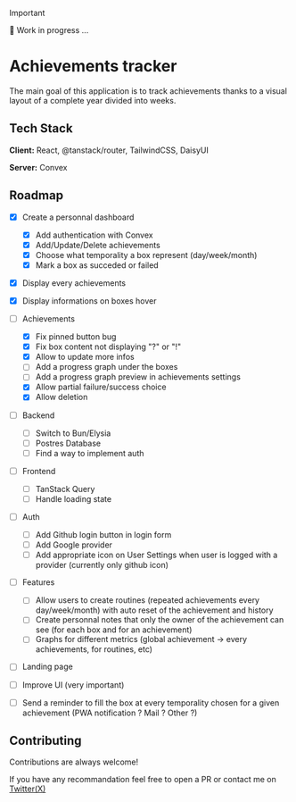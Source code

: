 
> [!IMPORTANT]
> 🚧 Work in progress ... 

# Achievements tracker

The main goal of this application is to track achievements thanks to a visual layout of a complete year divided into weeks.
## Tech Stack

**Client:** React, @tanstack/router, TailwindCSS, DaisyUI

**Server:** Convex


## Roadmap

- [x] Create a personnal dashboard 
    - [x] Add authentication with Convex
    - [x] Add/Update/Delete achievements
    - [x] Choose what temporality a box represent (day/week/month)
    - [x] Mark a box as succeded or failed

- [x] Display every achievements
- [x] Display informations on boxes hover

- [ ] Achievements
    - [x] Fix pinned button bug 
    - [x] Fix box content not displaying "?" or "!"
    - [x] Allow to update more infos 
    - [ ] Add a progress graph under the boxes
    - [ ] Add a progress graph preview in achievements settings
    - [x] Allow partial failure/success choice
    - [x] Allow deletion

- [ ] Backend
    - [ ] Switch to Bun/Elysia
    - [ ] Postres Database
    - [ ] Find a way to implement auth 

- [ ] Frontend
    - [ ] TanStack Query
    - [ ] Handle loading state 

- [ ] Auth
    - [ ] Add Github login button in login form
    - [ ] Add Google provider
    - [ ] Add appropriate icon on User Settings when user is logged with a provider (currently only github icon)

- [ ] Features
    - [ ] Allow users to create routines (repeated achievements every day/week/month) with auto reset of the achievement and history
    - [ ] Create personnal notes that only the owner of the achievement can see (for each box and for an achievement)
    - [ ] Graphs for different metrics (global achievement -> every achievements, for routines, etc)

- [ ] Landing page

- [ ] Improve UI (very important)
- [ ] Send a reminder to fill the box at every temporality chosen for a given achievement (PWA notification ? Mail ? Other ?)



## Contributing

Contributions are always welcome!

If you have any recommandation feel free to open a PR or contact me on [Twitter(X)](https://x.com/_Raumain)

